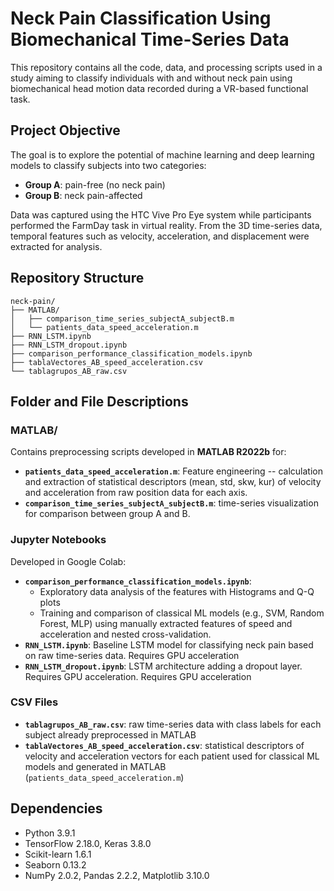 # Neck Pain Classification Using Biomechanical Time-Series Data
This repository contains all the code, data, and processing scripts used in a study aiming to classify individuals with and without neck pain using biomechanical head motion data recorded during a VR-based functional task.

## Project Objective
The goal is to explore the potential of machine learning and deep learning models to classify subjects into two categories:
- **Group A**: pain-free (no neck pain)
- **Group B**: neck pain-affected

Data was captured using the HTC Vive Pro Eye system while participants performed the FarmDay task in virtual reality. From the 3D time-series data, temporal features such as velocity, acceleration, and displacement were extracted for analysis.

## Repository Structure
```
neck-pain/
├── MATLAB/
│   ├── comparison_time_series_subjectA_subjectB.m
│   └── patients_data_speed_acceleration.m
├── RNN_LSTM.ipynb
├── RNN_LSTM_dropout.ipynb
├── comparison_performance_classification_models.ipynb
├── tablaVectores_AB_speed_acceleration.csv
└── tablagrupos_AB_raw.csv
```

## Folder and File Descriptions

### MATLAB/
Contains preprocessing scripts developed in **MATLAB R2022b** for:
- **`patients_data_speed_acceleration.m`**: Feature engineering -- calculation and extraction of statistical descriptors (mean, std, skw, kur) of velocity and acceleration from raw position data for each axis.
- **`comparison_time_series_subjectA_subjectB.m`**: time-series visualization for comparison between group A and B.

### Jupyter Notebooks 
Developed in Google Colab:
- **`comparison_performance_classification_models.ipynb`**:
  - Exploratory data analysis of the features with Histograms and Q-Q plots
  - Training and comparison of classical ML models (e.g., SVM, Random Forest, MLP) using manually extracted features of speed and acceleration and nested cross-validation.
- **`RNN_LSTM.ipynb`**: Baseline LSTM model for classifying neck pain based on raw time-series data. Requires GPU acceleration
- **`RNN_LSTM_dropout.ipynb`**: LSTM architecture adding a dropout layer. Requires GPU acceleration. Requires GPU acceleration

### CSV Files
- **`tablagrupos_AB_raw.csv`**: raw time-series data with class labels for each subject already preprocessed in MATLAB
- **`tablaVectores_AB_speed_acceleration.csv`**: statistical descriptors of velocity and acceleration vectors for each patient used for classical ML models and generated in MATLAB (`patients_data_speed_acceleration.m`)

## Dependencies
- Python 3.9.1
- TensorFlow 2.18.0, Keras 3.8.0
- Scikit-learn 1.6.1
- Seaborn 0.13.2
- NumPy 2.0.2, Pandas 2.2.2, Matplotlib 3.10.0
